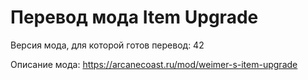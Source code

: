 # Перевод мода Item Upgrade

Версия мода, для которой готов перевод: 42

Описание мода: https://arcanecoast.ru/mod/weimer-s-item-upgrade
